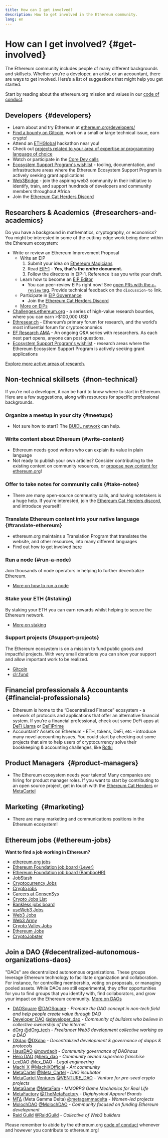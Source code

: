 ```yaml
---
title: How can I get involved?
description: How to get involved in the Ethereum community.
lang: en
---
```


# How can I get involved? {#get-involved}

The Ethereum community includes people of many different backgrounds and skillsets. Whether you’re a developer, an artist, or an accountant, there are ways to get involved. Here’s a list of suggestions that might help you get started.

Start by reading about the ethereum.org mission and values in our [code of conduct](/community/code-of-conduct).

## Developers <Emoji text=":computer:" size={1} />‍ {#developers}

- Learn about and try Ethereum at [ethereum.org/developers/](/developers/)
- [Find a bounty on Gitcoin](https://gitcoin.co/), work on a small or large technical issue, earn crypto!
- Attend an [ETHGlobal](http://ethglobal.co/) hackathon near you!
- Check out [projects related to your area of expertise or programming language of choice](/developers/docs/programming-languages/)
- Watch or participate in the [Core Dev calls](https://www.youtube.com/playlist?list=PLaM7G4Llrb7zfMXCZVEXEABT8OSnd4-7w)
- [Ecosystem Support Program's wishlist](https://esp.ethereum.foundation/wishlist/) - tooling, documentation, and infrastructure areas where the Ethereum Ecosystem Support Program is actively seeking grant applications
- [Web3Bridge](https://www.web3bridge.com/) - join the aspiring web3 community in their initiative to identify, train, and support hundreds of developers and community members throughout Africa
- Join the [Ethereum Cat Herders Discord](https://discord.io/EthCatHerders)

## Researchers & Academics <Emoji text=":mag:" size={1} />‍ {#researchers-and-academics}

Do you have a background in mathematics, cryptography, or economics? You might be interested in some of the cutting-edge work being done within the Ethereum ecosystem:

- Write or review an Ethereum Improvement Proposal
  - Write an EIP
    1. Submit your idea on [Ethereum Magicians](https://ethereum-magicians.org)
    2. Read [EIP-1](https://eips.ethereum.org/EIPS/eip-1) - **Yes, that's the _entire_ document.**
    3. Follow the directons in EIP-1. Reference it as you write your draft.
  - Learn how to become an [EIP Editor](https://eips.ethereum.org/EIPS/eip-5069)
    - You can peer-review EIPs right now! See [open PRs with the `e-review` tag](https://github.com/ethereum/EIPs/pulls?q=is%3Apr+is%3Aopen+label%3Ae-review). Provide technical feedback on the `discussion-to` link.
  - Participate in [EIP Governance](https://github.com/ethereum-cat-herders/EIPIP)
    - Join the [Ethereum Cat Herders Discord](https://discord.io/EthCatHerders)
  - [More on EIPs](/eips/)
- [Challenges.ethereum.org](https://challenges.ethereum.org/) - a series of high-value research bounties, where you can earn >$100,000 USD
- [Ethresear.ch](https://ethresear.ch) - Ethereum’s primary forum for research, and the world’s most influential forum for cryptoeconomics
- [EF Research AMA](https://old.reddit.com/r/ethereum/comments/vrx9xe/ama_we_are_ef_research_pt_8_07_july_2022) - An ongoing Q&A series with researchers. As each next part opens, anyone can post questions.
- [Ecosystem Support Program's wishlist](https://esp.ethereum.foundation/wishlist/) - research areas where the Ethereum Ecosystem Support Program is actively seeking grant applications

[Explore more active areas of research](/community/research/).

## Non-technical skillsets <Emoji text=":briefcase:" size={1} />‍ {#non-technical}

If you’re not a developer, it can be hard to know where to start in Ethereum. Here are a few suggestions, along with resources for specific professional backgrounds.

### Organize a meetup in your city {#meetups}

- Not sure how to start? The [BUIDL network](https://consensys.net/developers/buidlnetwork/) can help.

### Write content about Ethereum {#write-content}

- Ethereum needs good writers who can explain its value in plain language
- Not ready to publish your own articles? Consider contributing to the existing content on community resources, or [propose new content for ethereum.org](/contributing/)!

### Offer to take notes for community calls {#take-notes}

- There are many open-source community calls, and having notetakers is a huge help. If you’re interested, join the [Ethereum Cat Herders discord](https://discord.com/invite/Nz6rtfJ8Cu), and introduce yourself!

### Translate Ethereum content into your native language {#translate-ethereum}

- ethereum.org maintains a Translation Program that translates the website, and other resources, into many different languages
- Find out how to get involved [here](/contributing/translation-program)

### Run a node {#run-a-node}

Join thousands of node operators in helping to further decentralize Ethereum.

- [More on how to run a node](/developers/docs/nodes-and-clients/run-a-node/)

### Stake your ETH {#staking}

By staking your ETH you can earn rewards whilst helping to secure the Ethereum network.

- [More on staking](/staking/)

### Support projects {#support-projects}

The Ethereum ecosystem is on a mission to fund public goods and impactful projects. With very small donations you can show your support and allow important work to be realized.

- [Gitcoin](https://gitcoin.co/fund)
- [clr.fund](https://clr.fund/#/about)

## Financial professionals & Accountants <Emoji text=":chart_with_upwards_trend:" size={1} />‍ {#financial-professionals}

- Ethereum is home to the “Decentralized Finance” ecosystem - a network of protocols and applications that offer an alternative financial system. If you’re a financial professional, check out some DeFi apps at [DeFi Llama](https://defillama.com/) or [DeFiPrime](https://defiprime.com)
- Accountant? Assets on Ethereum - ETH, tokens, DeFi, etc - introduce many novel accounting issues. You could start by checking out some projects that aim to help users of cryptocurrency solve their bookkeeping & accounting challenges, like [Rotki](https://rotki.com/)

## Product Managers <Emoji text=":fountain_pen:" size={1} />‍ {#product-managers}

- The Ethereum ecosystem needs your talents! Many companies are hiring for product manager roles. If you want to start by contributing to an open source project, get in touch with the [Ethereum Cat Herders](https://discord.com/invite/Nz6rtfJ8Cu) or [MetaCartel](https://www.metacartel.org/)

## Marketing <Emoji text=":megaphone:" size={1} />‍ {#marketing}

- There are many marketing and communications positions in the Ethereum ecosystem!

## Ethereum jobs {#ethereum-jobs}

**Want to find a job working in Ethereum?**

- [ethereum.org jobs](/about/#open-jobs)
- [Ethereum Foundation job board (Lever)](https://jobs.lever.co/ethereumfoundation)
- [Ethereum Foundation job board (BambooHR)](https://ethereum.bamboohr.com/jobs/)
- [JobStash](https://jobstash.xyz)
- [Cryptocurrency Jobs](https://cryptocurrencyjobs.co/ethereum/)
- [Crypto.jobs](https://crypto.jobs/)
- [Careers at ConsenSys](https://consensys.net/careers/)
- [Crypto Jobs List](https://cryptojobslist.com/ethereum-jobs)
- [Bankless jobs board](https://pallet.xyz/list/bankless/jobs)
- [useWeb3 Jobs](https://www.useweb3.xyz/jobs)
- [Web3 Jobs](https://web3.career)
- [Web3 Army](https://web3army.xyz/)
- [Crypto Valley Jobs](https://cryptovalley.jobs/)
- [Ethereum Jobs](https://startup.jobs/ethereum-jobs)
- [CryptoJobster](https://cryptojobster.com/tag/ethereum/)

## Join a DAO {#decentralized-autonomous-organizations-daos}

"DAOs" are decentralized autonomous organizations. These groups leverage Ethereum technology to facilitate organization and collaboration. For instance, for controlling membership, voting on proposals, or managing pooled assets. While DAOs are still experimental, they offer opportunities for you to find groups that you identify with, find collaborators, and grow your impact on the Ethereum community. [More on DAOs](/dao/)

- [DAOSquare](https://www.daosquare.io) [@DAOSquare](https://twitter.com/DAOSquare) - _Promote the DAO concept in non-tech field and help people create value through DAO_
- [Developer DAO](https://www.developerdao.com/) [@developer_dao](https://twitter.com/developer_dao) - _Community of builders who believe in collective ownership of the internet_
- [dOrg](https://dOrg.tech) [@dOrg_tech](https://twitter.com/dOrg_tech) - _Freelancer Web3 development collective working as a DAO_
- [DXdao](https://DXdao.eth.link/) [@DXdao](https://twitter.com/DXdao_) - _Decentralized development & governance of dapps & protocols_
- [HausDAO](https://daohaus.club) [@nowdaoit](https://twitter.com/nowdaoit) - _Community governance of DAOhaus_
- [Hero DAO](https://herodao.org/) [@hero_dao](https://twitter.com/hero_dao) - _Community owned superhero franchise_
- [LexDAO](https://lexdao.coop) [@lex_DAO](https://twitter.com/lex_DAO) - _Legal engineering_
- [Machi X](https://machix.com) [@MachiXOfficial](https://twitter.com/MachiXOfficial) - _Art community_
- [MetaCartel](https://metacartel.org) [@Meta_Cartel](https://twitter.com/Meta_Cartel) - _DAO incubator_
- [MetaCartel Ventures](https://metacartel.xyz) [@VENTURE_DAO](https://twitter.com/VENTURE_DAO) - _Venture for pre-seed crypto projects_
- [MetaGame](https://metagame.wtf) [@MetaFam](https://twitter.com/MetaFam) - _MMORPG Game Mechanics for Real Life_
- [MetaFactory](https://metafactory.ai) [@TheMetaFactory](https://twitter.com/TheMetaFactory) - _Digiphysical Apparel Brands_
- [ΜΓΔ](https://metagammadelta.com/) (Meta Gamma Delta) [@metagammadelta](https://twitter.com/metagammadelta) - _Women-led projects_
- [MolochDAO](https://molochdao.com) [@MolochDAO](https://twitter.com/MolochDAO) - _Community focused on funding Ethereum development_
- [Raid Guild](https://raidguild.org) [@RaidGuild](https://twitter.com/RaidGuild) - _Collective of Web3 builders_

Please remember to abide by the ethereum.org [code of conduct](/community/code-of-conduct) whenever and however you contribute to ethereum.org!
